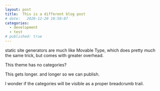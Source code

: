 ```yaml
---
layout: post
title:  This is a different blog post
# date:   2020-12-20 10:50:07
categories: 
  - development
  - test
# published: true
---
```


static site generators are much like Movable Type, which does pretty much the same trick, but comes with greater overhead. 

This theme has no categories?

This gets longer. and longer so we can publish. 

I wonder if the categories will be visible as a proper breadcrumb trail.
